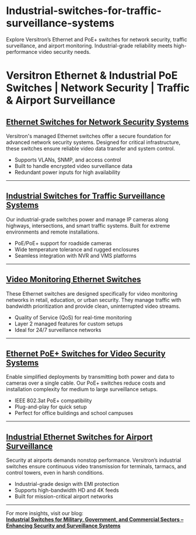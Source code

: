 # Industrial-switches-for-traffic-surveillance-systems
Explore Versitron’s Ethernet and PoE+ switches for network security, traffic surveillance, and airport monitoring. Industrial-grade reliability meets high-performance video security needs.

# Versitron Ethernet & Industrial PoE Switches | Network Security | Traffic & Airport Surveillance

## [Ethernet Switches for Network Security Systems](https://www.versitron.com/products/sf72860m-28port-managed-industrial-switch)

Versitron's managed Ethernet switches offer a secure foundation for advanced network security systems. Designed for critical infrastructure, these switches ensure reliable video data transfer and system control.

- Supports VLANs, SNMP, and access control  
- Built to handle encrypted video surveillance data  
- Redundant power inputs for high availability  

---

## [Industrial Switches for Traffic Surveillance Systems](https://www.versitron.com/products/sf71860mp-18port-managed-industrial-poe-poe-plus-switch)

Our industrial-grade switches power and manage IP cameras along highways, intersections, and smart traffic systems. Built for extreme environments and remote installations.

- PoE/PoE+ support for roadside cameras  
- Wide temperature tolerance and rugged enclosures  
- Seamless integration with NVR and VMS platforms  

---

## [Video Monitoring Ethernet Switches](https://www.versitron.com/products/sf70760m-7port-managed-industrial-switch)

These Ethernet switches are designed specifically for video monitoring networks in retail, education, or urban security. They manage traffic with bandwidth prioritization and provide clean, uninterrupted video streams.

- Quality of Service (QoS) for real-time monitoring  
- Layer 2 managed features for custom setups  
- Ideal for 24/7 surveillance networks  

---

## [Ethernet PoE+ Switches for Video Security Systems](https://www.versitron.com/products/sf71060-10port-unmanaged-industrial-switch)

Enable simplified deployments by transmitting both power and data to cameras over a single cable. Our PoE+ switches reduce costs and installation complexity for medium to large surveillance setups.

- IEEE 802.3at PoE+ compatibility  
- Plug-and-play for quick setup  
- Perfect for office buildings and school campuses  

---

## [Industrial Ethernet Switches for Airport Surveillance](https://www.versitron.com/products/sf70960-9port-unmanaged-industrial-switch)

Security at airports demands nonstop performance. Versitron’s industrial switches ensure continuous video transmission for terminals, tarmacs, and control towers, even in harsh conditions.

- Industrial-grade design with EMI protection  
- Supports high-bandwidth HD and 4K feeds  
- Built for mission-critical airport networks  

---

For more insights, visit our blog:  
**[Industrial Switches for Military, Government, and Commercial Sectors – Enhancing Security and Surveillance Systems](https://www.versitron.com/blogs/post/industrial-switches-for-military-government-and-commercial-sectors-enhancing-security-and-surveillance-systems)**
